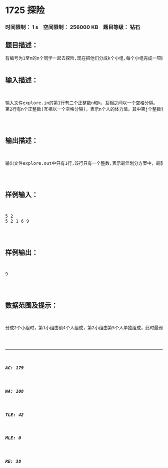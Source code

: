# 1725 探险   
### 时间限制： 1 s&nbsp;&nbsp;&nbsp;&nbsp;空间限制： 256000 KB&nbsp;&nbsp;&nbsp;&nbsp;题目等级： 钻石  
## 题目描述：  

<pre>
有编号为1至n的n个同学一起去探险,现在把他们分成k个小组,每个小组完成一项探险任务。分组时,如果第i人与第j人分在同一组(i<j),则他们之间的所有人(第i+1,i+2,…,j-1个)也必须在同一个小组中。
一个小组内所有人的体力和越小，途中可能越危险。为了确保每个同学的安全，要求分组时，使得所有小组中，体力和最小的那个小组的所有人的体力和尽量大。
依次告诉你每个人的体力，如何分组呢？
</pre>
  
  
## 输入描述：  

<pre>
输入文件explore.in的第1行有二个正整数n和k，互相之间以一个空格分隔。
第2行有n个正整数(互相以一个空格分隔)，表示n个人的体力值。其中第j个整数表示第j个人的体力值。
</pre>
  
  
## 输出描述：  

<pre>
输出文件explore.out中只有1行,该行只有一个整数,表示最佳划分方案中，最弱的小组中，所有人的体力值之和。
</pre>
  
  
## 样例输入：  

<pre>
5 2
5 2 1 6 9
</pre>
  
  
## 样例输出：  

<pre>
9
</pre>
  
  
## 数据范围及提示：  

<pre>
分成2个小组时，第1小组由前4个人组成，第2小组由第5个人单独组成，此时最弱小组的体力和为9（其它划分方案时最弱小组的体力和都小于9）。
</pre>
  
  
***  

##### AC: 179  
##### WA: 108  
##### TLE: 42  
##### MLE: 0  
##### RE: 38  
